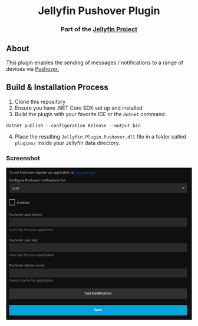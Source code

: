 <h1 align="center">Jellyfin Pushover Plugin</h1>
<h3 align="center">Part of the <a href="https://jellyfin.org/">Jellyfin Project</a></h3>

## About

This plugin enables the sending of messages / notifications to a range of devices via <a href="https://pushover.net/">Pushover.</a>

## Build & Installation Process

1. Clone this repository
2. Ensure you have .NET Core SDK set up and installed
3. Build the plugin with your favorite IDE or the `dotnet` command.

```
dotnet publish --configuration Release --output bin
```

4. Place the resulting `Jellyfin.Plugin.Pushover.dll` file in a folder called `plugins/` inside your Jellyfin data directory.

### Screenshot

<img src=screenshot.png>
